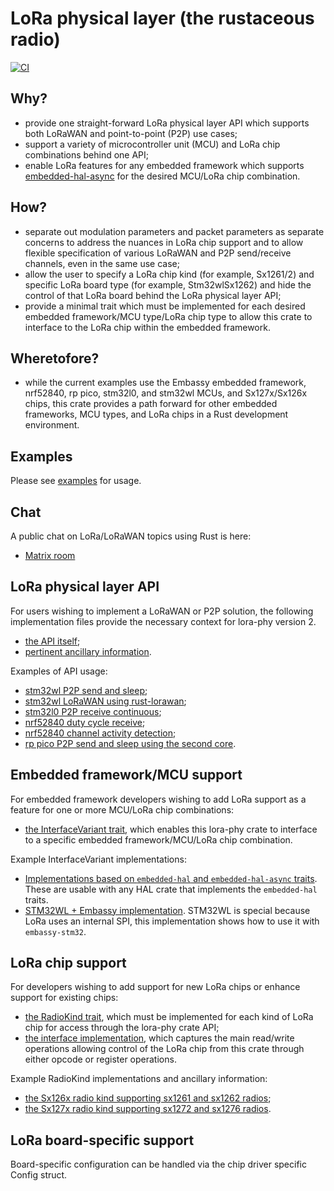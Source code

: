 # LoRa physical layer (the rustaceous radio)

[![CI](https://github.com/lora-rs/lora-rs/actions/workflows/rust.yml/badge.svg)](https://github.com/lora-rs/lora-rs/actions/workflows/rust.yml)

## Why?

- provide one straight-forward LoRa physical layer API which supports both LoRaWAN and point-to-point (P2P) use cases;
- support a variety of microcontroller unit (MCU) and LoRa chip combinations behind one API;
- enable LoRa features for any embedded framework which supports <a href="https://github.com/rust-embedded/embedded-hal/tree/master/embedded-hal-async/src/">embedded-hal-async</a> for the desired MCU/LoRa chip combination.

## How?

- separate out modulation parameters and packet parameters as separate concerns to address the nuances in LoRa chip support and to allow flexible specification of various LoRaWAN and P2P send/receive channels, even in the same use case;
- allow the user to specify a LoRa chip kind (for example, Sx1261/2) and specific LoRa board type (for example, Stm32wlSx1262) and hide the control of that LoRa board behind the LoRa physical layer API;
- provide a minimal trait which must be implemented for each desired embedded framework/MCU type/LoRa chip type to allow this crate to interface to the LoRa chip within the embedded framework.

## Wheretofore?

- while the current examples use the Embassy embedded framework, nrf52840, rp pico, stm32l0, and stm32wl MCUs, and Sx127x/Sx126x chips, this crate provides a path forward for other embedded frameworks, MCU types, and LoRa chips in a Rust development environment.

## Examples

Please see [examples](https://github.com/lora-rs/lora-rs/tree/main/examples) for usage.

## Chat

A public chat on LoRa/LoRaWAN topics using Rust is here:

- <a href="https://matrix.to/#/#public-lora-wan-rs:matrix.org">Matrix room</a>

## LoRa physical layer API

For users wishing to implement a LoRaWAN or P2P solution, the following implementation files provide the necessary context for lora-phy version 2.

- <a href="https://github.com/lora-rs/lora-rs/blob/main/lora-phy/src/lib.rs">the API itself</a>;
- <a href="https://github.com/lora-rs/lora-rs/blob/main/lora-phy/src/mod_params.rs">pertinent ancillary information</a>.

Examples of API usage:

- <a href="https://github.com/lora-rs/lora-rs/blob/main/examples/stm32wl/src/bin/lora_p2p_send.rs">stm32wl P2P send and sleep</a>;
- <a href="https://github.com/lora-rs/lora-rs/blob/main/examples/stm32wl/src/bin/lora_lorawan.rs">stm32wl LoRaWAN using rust-lorawan</a>;
- <a href="https://github.com/lora-rs/lora-rs/blob/main/examples/stm32l0/src/bin/lora_p2p_receive.rs">stm32l0 P2P receive continuous</a>;
- <a href="https://github.com/lora-rs/lora-rs/blob/main/examples/nrf52840/src/bin/lora_p2p_receive_duty_cycle.rs">nrf52840 duty cycle receive</a>;
- <a href="https://github.com/lora-rs/lora-rs/blob/main/examples/nrf52840/src/bin/lora_cad.rs">nrf52840 channel activity detection</a>;
- <a href="https://github.com/lora-rs/lora-rs/blob/main/examples/rp/src/bin/lora_p2p_send_multicore.rs">rp pico P2P send and sleep using the second core</a>.

## Embedded framework/MCU support

For embedded framework developers wishing to add LoRa support as a feature for one or more MCU/LoRa chip combinations:

- <a href="https://github.com/lora-rs/lora-rs/blob/main/lora-phy/src/mod_traits.rs">the InterfaceVariant trait</a>, which enables this lora-phy crate to interface to a specific embedded framework/MCU/LoRa chip combination.

Example InterfaceVariant implementations:

- <a href="https://github.com/lora-rs/lora-rs/blob/main/lora-phy/src/iv.rs">Implementations based on `embedded-hal` and `embedded-hal-async` traits</a>. These are usable with any HAL crate that implements the `embedded-hal` traits.
- <a href="https://github.com/lora-rs/lora-rs/blob/main/examples/stm32wl/src/iv.rs">STM32WL + Embassy implementation</a>. STM32WL is special because LoRa uses an internal SPI, this implementation shows how to use it with `embassy-stm32`.

## LoRa chip support

For developers wishing to add support for new LoRa chips or enhance support for existing chips:

- <a href="https://github.com/lora-rs/lora-rs/blob/main/lora-phy/src/mod_traits.rs">the RadioKind trait</a>, which must be implemented for each kind of LoRa chip for access through the lora-phy crate API;
- <a href="https://github.com/lora-rs/lora-rs/blob/main/lora-phy/src/interface.rs">the interface implementation</a>, which captures the main read/write operations allowing control of the LoRa chip from this crate through either opcode or register operations.

Example RadioKind implementations and ancillary information:

- <a href="https://github.com/lora-rs/lora-rs/blob/main/lora-phy/src/sx126x">the Sx126x radio kind supporting sx1261 and sx1262 radios</a>;
- <a href="https://github.com/lora-rs/lora-rs/blob/main/lora-phy/src/sx127x">the Sx127x radio kind supporting sx1272 and sx1276 radios</a>.

## LoRa board-specific support

Board-specific configuration can be handled via the chip driver specific Config struct.
